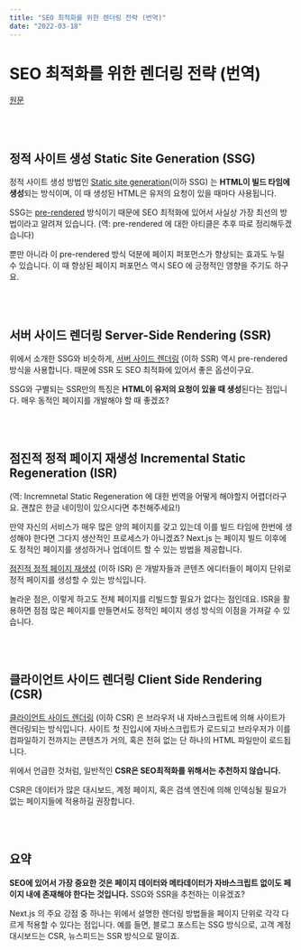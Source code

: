 ```yaml
---
title: "SEO 최적화를 위한 렌더링 전략 (번역)"
date: "2022-03-18"
---
```


# SEO 최적화를 위한 렌더링 전략 (번역)

[원문](https://nextjs.org/learn/seo/rendering-and-ranking/rendering-strategies)

<br/>
<br/>

## 정적 사이트 생성 Static Site Generation (SSG)

정적 사이트 생성 방법인 [Static site generation](https://nextjs.org/docs/basic-features/pages#static-generation-recommended)(이하 SSG) 는 **HTML이 빌드 타임에 생성**되는 방식이며, 이 때 생성된 HTML은 유저의 요청이 있을 때마다 사용됩니다.
<br/>

SSG는 [pre-rendered](https://nextjs.org/docs/basic-features/pages#pre-rendering) 방식이기 때문에 SEO 최적화에 있어서 사실상 가장 최선의 방법이라고 알려져 있습니다. (역: pre-rendered 에 대한 아티클은 추후 따로 정리해두겠습니다)


뿐만 아니라 이 pre-rendered 방식 덕분에 페이지 퍼포먼스가 향상되는 효과도 누릴 수 있습니다. 이 때 향상된 페이지 퍼포먼스 역시 SEO 에 긍정적인 영향을 주기도 하구요.

<br/>
<br/>

## 서버 사이드 렌더링 Server-Side Rendering (SSR)

위에서 소개한 SSG와 비슷하게, [서버 사이드 렌더링](https://nextjs.org/docs/basic-features/pages#server-side-rendering) (이하 SSR) 역시 pre-rendered 방식을 사용합니다. 때문에 SSR 도 SEO 최적화에 있어서 좋은 옵션이구요. 
<br/>

SSG와 구별되는 SSR만의 특징은 **HTML이 유저의 요청이 있을 때 생성**된다는 점입니다. 매우 동적인 페이지를 개발해야 할 때 좋겠죠?


<br/>
<br/>

## 점진적 정적 페이지 재생성 Incremental Static Regeneration (ISR)
(역: Incremnetal Static Regeneration 에 대한 번역을 어떻게 해야할지 어렵더라구요. 괜찮은 한글 네이밍이 있으시다면 추천해주세요!)
<br/>

만약 자신의 서비스가 매우 많은 양의 페이지를 갖고 있는데 이를 빌드 타임에 한번에 생성해야 한다면 그다지 생산적인 프로세스가 아니겠죠? Next.js 는 페이지 빌드 이후에도 정적인 페이지를 생성하거나 업데이트 할 수 있는 방법을 제공합니다.
<br/>

[점진적 정적 페이지 재생성](https://nextjs.org/docs/basic-features/data-fetching/overview#incremental-static-regeneration) (이하 ISR) 은 개발자들과 콘텐츠 에디터들이 페이지 단위로 정적 페이지를 생성할 수 있는 방식입니다.
<br/>

놀라운 점은, 이렇게 하고도 전체 페이지를 리빌드할 필요가 없다는 점인데요. ISR을 활용하면 점점 많은 페이지를 만들면서도 정적인 페이지 생성 방식의 이점을 가져갈 수 있습니다.

<br/>
<br/>

## 클라이언트 사이드 렌더링 Client Side Rendering (CSR)

[클라이언트 사이드 렌더링](https://nextjs.org/docs/basic-features/data-fetching/client-side) (이하 CSR) 은 브라우저  내 자바스크립트에 의해 사이트가 렌더링되는 방식입니다. 사이트 첫 진입시에 자바스크립트가 로드되고 브라우저가 이를 컴파일하기 전까지는 콘텐츠가 거의, 혹은 전혀 없는 단 하나의 HTML 파일만이 로드됩니다.
<br/>

위에서 언급한 것처럼, 일반적인 **CSR은 SEO최적화를 위해서는 추천하지 않습니다.**
<br/>

CSR은 데이터가 많은 대시보드, 계정 페이지, 혹은 검색 엔진에 의해 인덱싱될 필요가 없는 페이지들에 적용하길 권장합니다.


<br/>
<br/>

## 요약

**SEO에 있어서 가장 중요한 것은 페이지 데이터와 메타데이터가 자바스크립트 없이도 페이지 내에 존재해야 한다는 것입니다.** SSG와 SSR을 추천하는 이유겠죠?
<br/>

Next.js 의 주요 강점 중 하나는 위에서 설명한 렌더링 방법들을 페이지 단위로 각각 다르게 적용할 수 있다는 점입니다. 예를 들면, 블로그 포스트는 SSG 방식으로, 고객 계정 대시보드는 CSR, 뉴스피드는 SSR 방식으로 말이죠.
